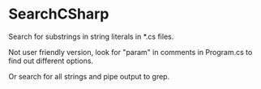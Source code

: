 # SearchCSharp

Search for substrings in string literals in *.cs files.

Not user friendly version, look for "param" in comments in Program.cs to find out different options.

Or search for all strings and pipe output to grep.


